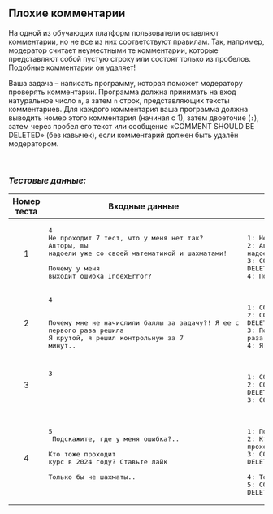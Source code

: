 ## Плохие комментарии

На одной из обучающих платформ пользователи оставляют комментарии, но не все из них соответствуют правилам.
Так, например, модератор считает неуместными те комментарии, которые представляют собой пустую строку
или состоят только из пробелов. Подобные комментарии он удаляет!

Ваша задача – написать программу, которая поможет модератору проверять комментарии.
Программа должна принимать на вход натуральное число <code>n</code>, а затем <code>n</code> строк,
представляющих тексты комментариев. Для каждого комментария ваша программа должна выводить номер этого комментария (начиная с 1),
затем двоеточие (<code>:</code>), затем через пробел его текст или сообщение «COMMENT SHOULD BE DELETED» (без кавычек),
если комментарий должен быть удалён модератором.

<br>

### *Тестовые данные:*

| Номер теста | Входные данные                                                                                                                                                      | Выходные данные                                                                                                                                                                                                      |
|:-----------:|---------------------------------------------------------------------------------------------------------------------------------------------------------------------|----------------------------------------------------------------------------------------------------------------------------------------------------------------------------------------------------------------------|
|      1      | <pre>4<br>Не проходит 7 тест, что у меня нет так?<br>Авторы, вы надоели уже со своей математикой и шахматами!<br><br>Почему у меня выходит ошибка IndexError?</pre> | <pre><br>1: Не проходит 7 тест, что у меня нет так?<br>2: Авторы, вы надоели уже со своей математикой и шахматами!<br>3: COMMENT SHOULD BE DELETED<br>4: Почему у меня выходит ошибка IndexError?</pre>              |
|      2      | <pre>4<br><br>      <br>Почему мне не начислили баллы за задачу?! Я ее с первого раза решила<br>Я крутой, я решил контрольную за 7 минут..</pre>                    | <pre><br>1: COMMENT SHOULD BE DELETED<br>2: COMMENT SHOULD BE DELETED<br>3: Почему мне не начислили баллы за задачу?! Я ее с первого раза решила<br>4: Я крутой, я решил контрольную за 7 минут..</pre>              |
|      3      | <pre>3<br><br><br>           </pre>                                                                                                                                 | <pre><br>1: COMMENT SHOULD BE DELETED<br>2: COMMENT SHOULD BE DELETED<br>3: COMMENT SHOULD BE DELETED</pre>                                                                                                          |
|      4      | <pre>5<br>  Подскажите, где у меня ошибка?..<br><br>Кто тоже проходит курс в 2024 году? Ставьте лайк <br><br>Только бы не шахматы..<br>      </pre>                 | <pre><br>1:   Подскажите, где у меня ошибка?.. <br>2: Кто тоже проходит курс в 2024 году? Ставьте лайк <br>3: COMMENT SHOULD BE DELETED<br>      <br>4: Только бы не шахматы..<br>5: COMMENT SHOULD BE DELETED</pre> |
